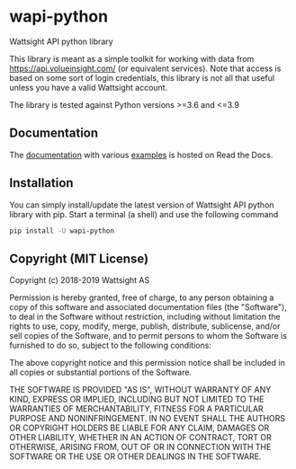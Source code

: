 # wapi-python
Wattsight API python library

This library is meant as a simple toolkit for working with data from
https://api.volueinsight.com/ (or equivalent services).  Note that access
is based on some sort of login credentials, this library is not all
that useful unless you have a valid Wattsight account.

The library is tested against Python versions >=3.6 and <=3.9


## Documentation

The 
[documentation](https://wattsight-wapi-python.readthedocs-hosted.com/en/latest/) 
with various 
[examples](https://wattsight-wapi-python.readthedocs-hosted.com/en/latest/examples.html)
is hosted on Read the Docs.

## Installation

You can simply install/update the latest version of Wattsight API python
library with pip.
Start a terminal (a shell) and use the following command

```bash
pip install -U wapi-python
```

## Copyright (MIT License)

Copyright (c) 2018-2019 Wattsight AS

Permission is hereby granted, free of charge, to any person obtaining a copy
of this software and associated documentation files (the "Software"), to deal
in the Software without restriction, including without limitation the rights
to use, copy, modify, merge, publish, distribute, sublicense, and/or sell
copies of the Software, and to permit persons to whom the Software is
furnished to do so, subject to the following conditions:

The above copyright notice and this permission notice shall be included in all
copies or substantial portions of the Software.

THE SOFTWARE IS PROVIDED "AS IS", WITHOUT WARRANTY OF ANY KIND, EXPRESS OR
IMPLIED, INCLUDING BUT NOT LIMITED TO THE WARRANTIES OF MERCHANTABILITY,
FITNESS FOR A PARTICULAR PURPOSE AND NONINFRINGEMENT. IN NO EVENT SHALL THE
AUTHORS OR COPYRIGHT HOLDERS BE LIABLE FOR ANY CLAIM, DAMAGES OR OTHER
LIABILITY, WHETHER IN AN ACTION OF CONTRACT, TORT OR OTHERWISE, ARISING FROM,
OUT OF OR IN CONNECTION WITH THE SOFTWARE OR THE USE OR OTHER DEALINGS IN THE
SOFTWARE.
